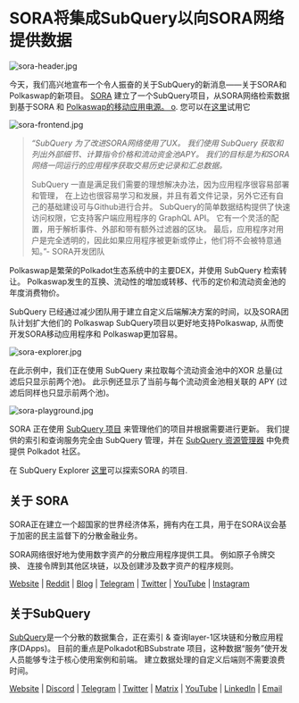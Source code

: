 # SORA将集成SubQuery以向SORA网络提供数据

![sora-header.jpg](https://miro.medium.com/max/1400/1*fPPW0DsynIt9QpvK4ZrsUA.jpeg)

今天，我们高兴地宣布一个令人振奋的关于SubQuery的新消息——关于SORA和Polkaswap的新项目。 [SORA](https://sora.org/) 建立了一个SubQuery项目，从SORA网络检索数据到基于SORA 和 [Polkaswap的移动应用电源。 o](http://polkaswap.io/). 您可以在[这里](https://explorer.subquery.network/subquery/sora-xor/sora)试用它

![sora-frontend.jpg](https://miro.medium.com/max/1400/1*pq0U6wsutlf8rjXqq7i2BQ.jpeg)

> _“SubQuery 为了改进SORA网络使用了UX。 我们使用 SubQuery 获取和列出外部细节、计算指令价格和流动资金池APY。 我们的目标是为和SORA网络一同运行的应用程序获取交易历史记录和汇总数据。_
> 
> SubQuery 一直是满足我们需要的理想解决办法，因为应用程序很容易部署和管理， 在上边也很容易学习和发展，并且有着文件记录，另外它还有自己的基础建设可与Github进行合并。 SubQuery的简单数据结构提供了快速访问权限，它支持客户端应用程序的 GraphQL API。 它有一个灵活的配置，用于解析事件、外部和带有额外过滤器的区块。 最后，应用程序对用户是完全透明的，因此如果应用程序被更新或停止，他们将不会被特意通知。”- SORA开发团队

Polkaswap是繁荣的Polkadot生态系统中的主要DEX，并使用 SubQuery 检索转让。 Polkaswap发生的互换、流动性的增加或转移、代币的定价和流动资金池的年度消费物价。

SubQuery 已经通过减少团队用于建立自定义后端解决方案的时间，以及SORA团队计划扩大他们的 Polkaswap SubQuery项目以更好地支持Polkaswap, 从而使开发SORA移动应用程序和 Polkaswap更加容易。

![sora-explorer.jpg](https://miro.medium.com/max/1400/1*vjdjmmffvJ7zfOQyxo0ZAA.jpeg)

在此示例中，我们正在使用 SubQuery 来拉取每个流动资金池中的XOR 总量(过滤后只显示前两个池)。 此示例还显示了当前与每个流动资金池相关联的 APY (过滤后同样也只显示前两个池)。

![sora-playground.jpg](https://miro.medium.com/max/1400/1*oTh-ajGfG1oEhYdvqo12tQ.jpeg)

SORA 正在使用 [SubQuery 项目](https://project.subquery.network/) 来管理他们的项目并根据需要进行更新。 我们提供的索引和查询服务完全由 SubQuery 管理，并在 [SubQuery 资源管理器](https://explorer.subquery.network/) 中免费提供 Polkadot 社区。

在 SubQuery Explorer [这里](https://explorer.subquery.network/subquery/sora-xor/sora)可以探索SORA 的项目.

## 关于 SORA

SORA正在建立一个超国家的世界经济体系，拥有内在工具，用于在SORA议会基于加密的民主监督下的分散金融业务。

SORA网络很好地为使用数字资产的分散应用程序提供工具。 例如原子令牌交换、 连接令牌到其他区块链，以及创建涉及数字资产的程序规则。

[Website](https://sora.org/) | [Reddit](https://www.reddit.com/r/SORA/) | [Blog](https://sora.org/blog) | [Telegram](https://t.me/sora_xor) | [Twitter](https://twitter.com/sora_xor) | [YouTube](https://youtube.com/sora_xor) | [Instagram](https://instagram.com/sora_xor)

## 关于SubQuery

[SubQuery](https://subquery.network/)是一个分散的数据集合，正在索引 & 查询layer-1区块链和分散应用程序(DApps)。 目前的重点是Polkadot和BSubstrate 项目，这种数据“服务”使开发人员能够专注于核心使用案例和前端。 建立数据处理的自定义后端则不需要浪费时间。

[Website](https://subquery.network/) | [Discord](https://discord.com/invite/78zg8aBSMG) | [Telegram](https://t.me/subquerynetwork) | [Twitter](https://twitter.com/subquerynetwork) | [Matrix](https://matrix.to/#/#subquery:matrix.org) | [YouTube](https://www.youtube.com/channel/UCi1a6NUUjegcLHDFLr7CqLw) | [LinkedIn](https://www.linkedin.com/company/subquery) | [Email](mailto:hello@subquery.network)

